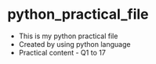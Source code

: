 # python_practical_file
- This is my python practical file
- Created by using python language
- Practical content - Q1 to 17
